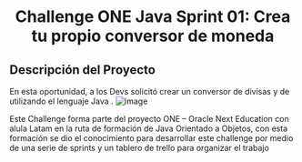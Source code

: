 <h1 align="center"> Challenge ONE Java Sprint 01: Crea tu propio conversor de moneda </h1>

 

## Descripción del Proyecto
En esta oportunidad, a los Devs  solicitó crear un conversor de divisas y de  utilizando el lenguaje Java .
![image](https://user-images.githubusercontent.com/94869227/175179040-702b260d-95a9-4f73-80e1-5af1ceb1146a.png)


Este Challenge  forma parte del proyecto ONE – Oracle Next Education con alula Latam en la ruta de formación de  Java Orientado a Objetos, con esta formación se dio el conocimiento para desarrollar  este challenge por medio de  una serie de sprints y  un tablero de trello para organizar el trabajo


